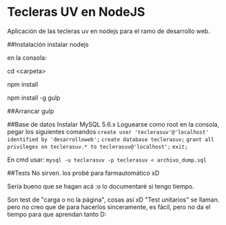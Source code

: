 # Tecleras UV en NodeJS
Aplicación de las tecleras uv en nodejs para el ramo de desarrollo web.

##Instalación
instalar nodejs

en la consola:

cd \<carpeta\>

npm install

npm install -g gulp

##Arrancar
gulp

##Base de datos
Instalar MySQL 5.6.x
Loguearse como root
en la consola, pegar los siguientes comandos
````create user 'teclerasuv'@'localhost' identified by 'desarrolloweb';````
````create database teclerasuv;````
````grant all privileges on teclerasuv.* to teclerasuv@'localhost';````
````exit;````

En cmd usar:
````mysql -u teclerasuv -p teclerasuv < archivo_dump.sql````

##Tests
No sirven. los probé para farmautomático xD

Sería bueno que se hagan acá :o lo documentaré si tengo tiempo.

Son test de "carga o no la página", cosas así xD "Test unitarios" se llaman. pero no creo que de para hacerlos sinceramente, es fácil, pero no da el tiempo para que aprendan tanto D:
